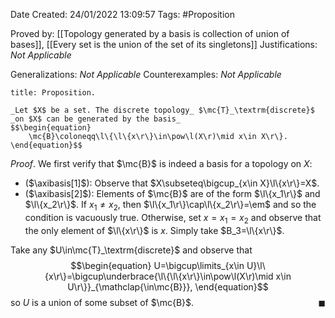 <div class="topSpace"></div>

Date Created: 24/01/2022 13:09:57
Tags: #Proposition

Proved by: [[Topology generated by a basis is collection of union of bases]], [[Every set is the union of the set of its singletons]]
Justifications: _Not Applicable_

Generalizations: _Not Applicable_
Counterexamples: _Not Applicable_

``` ad-Proposition
title: Proposition.

_Let $X$ be a set. The discrete topology_ $\mc{T}_\textrm{discrete}$ _on $X$ can be generated by the basis_
$$\begin{equation}
    \mc{B}\coloneqq\l\{\l\{x\r\}\in\pow\l(X\r)\mid x\in X\r\}.
\end{equation}$$

```

_Proof_. We first verify that $\mc{B}$ is indeed a basis for a topology on $X$:
* ($\axibasis[1]$): Observe that $X\subseteq\bigcup_{x\in X}\l\{x\r\}=X$.
* ($\axibasis[2]$): Elements of $\mc{B}$ are of the form $\l\{x_1\r\}$ and $\l\{x_2\r\}$. If $x_1\neq x_2$, then $\l\{x_1\r\}\cap\l\{x_2\r\}=\em$ and so the condition is vacuously true. Otherwise, set $x=x_1=x_2$ and observe that the only element of $\l\{x\r\}$ is $x$. Simply take $B_3=\l\{x\r\}$.

Take any $U\in\mc{T}_\textrm{discrete}$ and observe that
$$\begin{equation}
    U=\bigcup\limits_{x\in U}\l\{x\r\}=\bigcup\underbrace{\l\{\l\{x\r\}\in\pow\l(X\r)\mid x\in U\r\}}_{\mathclap{\in\mc{B}}},
\end{equation}$$
so $U$ is a union of some subset of $\mc{B}$.<span style="float:right;">$\blacksquare$</span>
